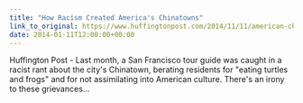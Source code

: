 ```yaml
---
title: "How Racism Created America's Chinatowns"
link_to_original: https://www.huffingtonpost.com/2014/11/11/american-chinatowns-history_n_6090692.html)  
date: 2014-01-11T12:00:00+00:00
---
```

  
Huffington Post - Last month, a San Francisco tour guide was caught in a racist rant about the city's Chinatown, berating residents for "eating turtles and frogs" and for not assimilating into American culture. There's an irony to these grievances...  


